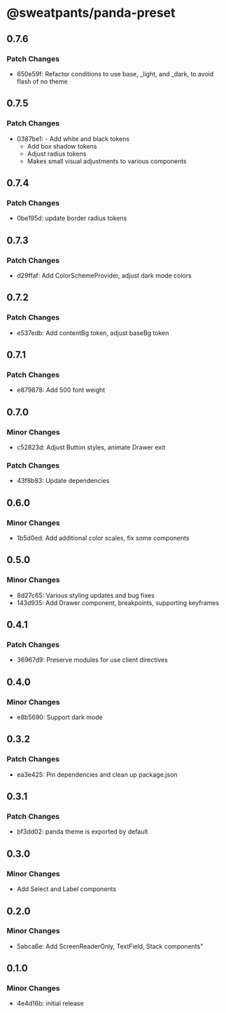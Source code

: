 # @sweatpants/panda-preset

## 0.7.6

### Patch Changes

- 650e59f: Refactor conditions to use base, \_light, and \_dark, to avoid flash of no theme

## 0.7.5

### Patch Changes

- 0387be1: - Add white and black tokens
  - Add box shadow tokens
  - Adjust radius tokens
  - Makes small visual adjustments to various components

## 0.7.4

### Patch Changes

- 0be195d: update border radius tokens

## 0.7.3

### Patch Changes

- d29ffaf: Add ColorSchemeProvider, adjust dark mode colors

## 0.7.2

### Patch Changes

- e537edb: Add contentBg token, adjust baseBg token

## 0.7.1

### Patch Changes

- e879878: Add 500 font weight

## 0.7.0

### Minor Changes

- c52823d: Adjust Button styles, animate Drawer exit

### Patch Changes

- 43f8b83: Update dependencies

## 0.6.0

### Minor Changes

- 1b5d0ed: Add additional color scales, fix some components

## 0.5.0

### Minor Changes

- 8d27c65: Various styling updates and bug fixes
- 143d935: Add Drawer component, breakpoints, supporting keyframes

## 0.4.1

### Patch Changes

- 36967d9: Preserve modules for use client directives

## 0.4.0

### Minor Changes

- e8b5690: Support dark mode

## 0.3.2

### Patch Changes

- ea3e425: Pin dependencies and clean up package.json

## 0.3.1

### Patch Changes

- bf3dd02: panda theme is exported by default

## 0.3.0

### Minor Changes

- Add Select and Label components

## 0.2.0

### Minor Changes

- 5abca6e: Add ScreenReaderOnly, TextField, Stack components"

## 0.1.0

### Minor Changes

- 4e4d16b: initial release
